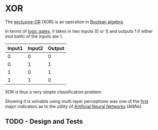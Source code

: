 # XOR

The [exclusive-OR](https://en.wikipedia.org/wiki/Exclusive_or) (XOR) is an operation in [Boolean algebra](https://en.wikipedia.org/wiki/Boolean_algebra).

In terms of [logic gates](https://en.wikipedia.org/wiki/Logic_gate), it takes in two inputs (0 or 1) and outputs 1 if either (not both) of the inputs are 1. 

| Input1 | Input2 | Output |
|--------|--------|--------|
| 0      | 0      | 0      |
| 0      | 1      | 1      |
| 1      | 0      | 1      |
| 1      | 1      | 0      |

XOR is thus a very simple classification problem.

Showing it is solvable using multi-layer perceptrons was one of the [first](https://en.wikipedia.org/wiki/Perceptrons_(book)) major indicators as to the utility of [Artificial Neural Networks](https://en.wikipedia.org/wiki/Artificial_neural_network) (ANNs).

## TODO - Design and Tests

